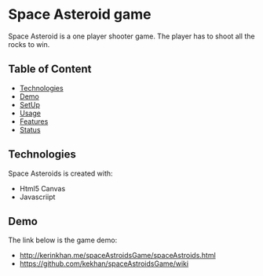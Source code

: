 # Space Asteroid game
Space Asteroid is a one player shooter game. The player has to shoot all the rocks to win. 
## Table of Content
* [Technologies](#technologies)
* [Demo](#demo)
* [SetUp](#setup)
* [Usage](#usage)
* [Features](#features)
* [Status](#status)
## Technologies
Space Asteroids is created with:
* Html5 Canvas
* Javascriipt
## Demo
The link below is the game demo:
* http://kerinkhan.me/spaceAstroidsGame/spaceAstroids.html
* https://github.com/kekhan/spaceAstroidsGame/wiki
